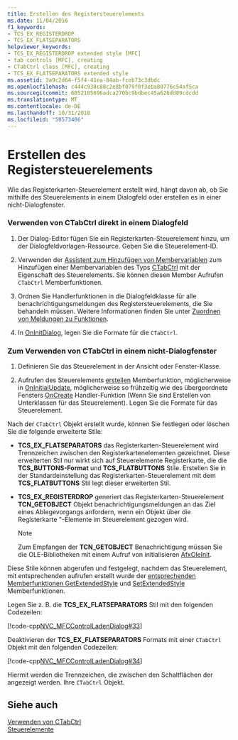 ```yaml
---
title: Erstellen des Registersteuerelements
ms.date: 11/04/2016
f1_keywords:
- TCS_EX_REGISTERDROP
- TCS_EX_FLATSEPARATORS
helpviewer_keywords:
- TCS_EX_REGISTERDROP extended style [MFC]
- tab controls [MFC], creating
- CTabCtrl class [MFC], creating
- TCS_EX_FLATSEPARATORS extended style
ms.assetid: 3a9c2d64-f5f4-41ea-84ab-fceb73c3dbdc
ms.openlocfilehash: c444c938c88c2e8bf079f0f3eba80776c54af5ca
ms.sourcegitcommit: 6052185696adca270bc9bdbec45a626dd89cdcdd
ms.translationtype: MT
ms.contentlocale: de-DE
ms.lasthandoff: 10/31/2018
ms.locfileid: "50573406"
---
```

# <a name="creating-the-tab-control"></a>Erstellen des Registersteuerelements

Wie das Registerkarten-Steuerelement erstellt wird, hängt davon ab, ob Sie mithilfe des Steuerelements in einem Dialogfeld oder erstellen es in einer nicht-Dialogfenster.

### <a name="to-use-ctabctrl-directly-in-a-dialog-box"></a>Verwenden von CTabCtrl direkt in einem Dialogfeld

1. Der Dialog-Editor fügen Sie ein Registerkarten-Steuerelement hinzu, um der Dialogfeldvorlagen-Ressource. Geben Sie die Steuerelement-ID.

1. Verwenden der [Assistent zum Hinzufügen von Membervariablen](../ide/adding-a-member-variable-visual-cpp.md) zum Hinzufügen einer Membervariablen des Typs [CTabCtrl](../mfc/reference/ctabctrl-class.md) mit der Eigenschaft des Steuerelements. Sie können diesen Member Aufrufen `CTabCtrl` Memberfunktionen.

1. Ordnen Sie Handlerfunktionen in die Dialogfeldklasse für alle benachrichtigungsmeldungen des Registersteuerelements, die Sie behandeln müssen. Weitere Informationen finden Sie unter [Zuordnen von Meldungen zu Funktionen](../mfc/reference/mapping-messages-to-functions.md).

1. In [OnInitDialog](../mfc/reference/cdialog-class.md#oninitdialog), legen Sie die Formate für die `CTabCtrl`.

### <a name="to-use-ctabctrl-in-a-nondialog-window"></a>Zum Verwenden von CTabCtrl in einem nicht-Dialogfenster

1. Definieren Sie das Steuerelement in der Ansicht oder Fenster-Klasse.

1. Aufrufen des Steuerelements [erstellen](../mfc/reference/ctabctrl-class.md#create) Memberfunktion, möglicherweise in [OnInitialUpdate](../mfc/reference/cview-class.md#oninitialupdate), möglicherweise so frühzeitig wie des übergeordnete Fensters [OnCreate](../mfc/reference/cwnd-class.md#oncreate) Handler-Funktion (Wenn Sie sind Erstellen von Unterklassen für das Steuerelement). Legen Sie die Formate für das Steuerelement.

Nach der `CTabCtrl` Objekt erstellt wurde, können Sie festlegen oder löschen Sie die folgende erweiterte Stile:

- **TCS_EX_FLATSEPARATORS** das Registerkarten-Steuerelement wird Trennzeichen zwischen den Registerkartenelementen gezeichnet. Diese erweiterten Stil nur wirkt sich auf Steuerelemente Registerkarte, die die **TCS_BUTTONS-Format** und **TCS_FLATBUTTONS** Stile. Erstellen Sie in der Standardeinstellung das Registerkarten-Steuerelement mit dem **TCS_FLATBUTTONS** Stil legt dieser erweiterten Stil.

- **TCS_EX_REGISTERDROP** generiert das Registerkarten-Steuerelement **TCN_GETOBJECT** Objekt benachrichtigungsmeldungen an das Ziel eines Ablegevorgangs anfordern, wenn ein Objekt über die Registerkarte "-Elemente im Steuerelement gezogen wird.

    > [!NOTE]
    >  Zum Empfangen der **TCN_GETOBJECT** Benachrichtigung müssen Sie die OLE-Bibliotheken mit einem Aufruf von initialisieren [AfxOleInit](../mfc/reference/ole-initialization.md#afxoleinit).

Diese Stile können abgerufen und festgelegt, nachdem das Steuerelement, mit entsprechenden aufrufen erstellt wurde der [entsprechenden Memberfunktionen GetExtendedStyle](../mfc/reference/ctabctrl-class.md#getextendedstyle) und [SetExtendedStyle](../mfc/reference/ctabctrl-class.md#setextendedstyle) Memberfunktionen.

Legen Sie z. B. die **TCS_EX_FLATSEPARATORS** Stil mit den folgenden Codezeilen:

[!code-cpp[NVC_MFCControlLadenDialog#33](../mfc/codesnippet/cpp/creating-the-tab-control_1.cpp)]

Deaktivieren der **TCS_EX_FLATSEPARATORS** Formats mit einer `CTabCtrl` Objekt mit den folgenden Codezeilen:

[!code-cpp[NVC_MFCControlLadenDialog#34](../mfc/codesnippet/cpp/creating-the-tab-control_2.cpp)]

Hiermit werden die Trennzeichen, die zwischen den Schaltflächen der angezeigt werden. Ihre `CTabCtrl` Objekt.

## <a name="see-also"></a>Siehe auch

[Verwenden von CTabCtrl](../mfc/using-ctabctrl.md)<br/>
[Steuerelemente](../mfc/controls-mfc.md)

